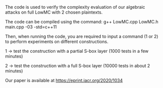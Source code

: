 The code is used to verify the complexity evaluation of our algebraic attacks on full LowMC with 2 chosen plaintexts.

The code can be compiled using the command: g++ LowMC.cpp LowMC.h main.cpp -03 -std=c++11

Then, when running the code, you are required to input a command (1 or 2) to perform experiments on different constructions.

1 -> test the construction with a partial S-box layer (1000 tests in a few minutes)

2 -> test the construction with a full S-box layer (10000 tests in about 2 minutes)

Our paper is available at https://eprint.iacr.org/2020/1034

